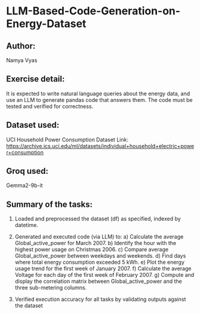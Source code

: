 # LLM-Based-Code-Generation-on-Energy-Dataset
## Author: 
Namya Vyas
## Exercise detail: 
It is expected to write natural language queries about the energy data, and use an LLM to generate pandas code that answers them. The code must be tested and verified for correctness.
## Dataset used: 
UCI Household Power Consumption Dataset
Link: https://archive.ics.uci.edu/ml/datasets/individual+household+electric+power+consumption
## Groq used:
Gemma2-9b-it
## Summary of the tasks:
1. Loaded and preprocessed the dataset (df) as specified, indexed by datetime.

2. Generated and executed code (via LLM) to:
    a) Calculate the average Global_active_power for March 2007.
    b) Identify the hour with the highest power usage on Christmas 2006.
    c) Compare average Global_active_power between weekdays and weekends.
    d) Find days where total energy consumption exceeded 5 kWh.
    e) Plot the energy usage trend for the first week of January 2007.
    f) Calculate the average Voltage for each day of the first week of February 2007.
    g) Compute and display the correlation matrix between Global_active_power and the three sub-metering columns.

3. Verified execution accuracy for all tasks by validating outputs against the dataset
